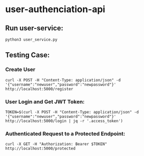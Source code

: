 # user-authenciation-api

## Run user-service:
```
python3 user_service.py
```
## Testing Case:

### Create User
```
curl -X POST -H "Content-Type: application/json" -d '{"username":"newuser","password":"newpassword"}' http://localhost:5000/register
```

### User Login and Get JWT Token:
```
TOKEN=$(curl -X POST -H "Content-Type: application/json" -d '{"username":"newuser","password":"newpassword"}' http://localhost:5000/login | jq -r '.access_token')
```

### Authenticated Request to a Protected Endpoint:
```
curl -X GET -H "Authorization: Bearer $TOKEN" http://localhost:5000/protected
```
